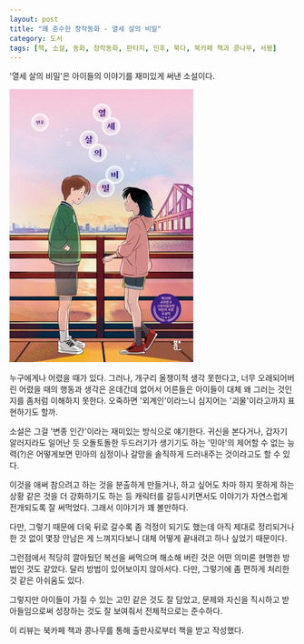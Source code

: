```yaml
---
layout: post
title: "꽤 준수한 창작동화 - 열세 살의 비밀"
category: 도서
tags: [책, 소설, 동화, 창작동화, 판타지, 민후, 북다, 북카페 책과 콩나무, 서평]
---
```


'열세 살의 비밀'은
아이들의 이야기를 재미있게 써낸 소설이다.

![표지](/images/book/secrets-of-thirteen-years-old-book-h480.jpg)

누구에게나 어렸을 때가 있다.
그러나, 개구리 올챙이적 생각 못한다고,
너무 오래되어버린 어렸을 때의 행동과 생각은 온데간데 없어서
어른들은 아이들이 대체 왜 그러는 것인지를 좀처럼 이해하지 못한다.
오죽하면 '외계인'이라느니 심지어는 '괴물'이라고까지 표현하기도 할까.

소설은 그걸 '변종 인간'이라는 재미있는 방식으로 얘기한다.
귀신을 본다거나,
갑자기 알러지라도 일어난 듯 오돌토돌한 두드러기가 생기기도 하는
'민아'의 제어할 수 없는 능력(?)은
어떻게보면 민아의 심정이나 갈망을 솔직하게 드러내주는 것이라고도 할 수 있다.

이것을 애써 참으려고 하는 것을 분출하게 만들거나,
하고 싶어도 차마 하지 못하게 하는 상황 같은 것을 더 강화하기도 하는 등
캐릭터를 갈등시키면서도 이야기가 자연스럽게 전개되도록 잘 써먹었다.
그래서 이야기가 꽤 볼만하다.

다만, 그렇기 때문에 더욱 뒤로 갈수록 좀 걱정이 되기도 했는데
아직 제대로 정리되거나 한 것 없이 몇장 안남은 게 느껴지다보니
대체 어떻게 끝내려고 하나 싶었기 때문이다.

그런점에서 적당히 깔아뒀던 복선을 써먹으며 해소해 버린 것은
어떤 의미론 현명한 방법인 것도 같았다.
달리 방법이 있어보이지 않아서다.
다만, 그렇기에 좀 편하게 처리한 것 같은 아쉬움도 있다.

그렇지만 아이들이 가질 수 있는 고민 같은 것도 잘 담았고,
문제와 자신을 직시하고 받아들임으로써 성장하는 것도 잘 보여줘서
전체적으로는 준수하다.



<div class="im im-info">
이 리뷰는 북카페 책과 콩나무를 통해 출판사로부터 책을 받고 작성했다.
</div>
